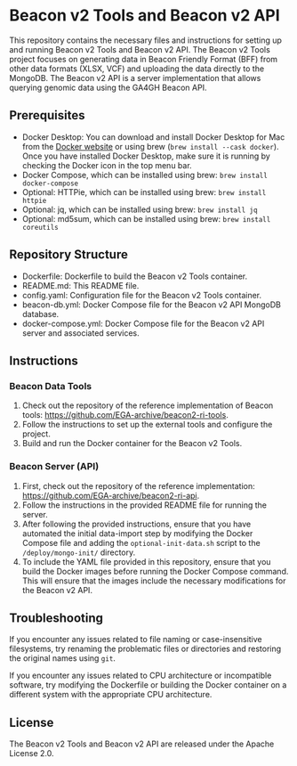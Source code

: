 # Beacon v2 Tools and Beacon v2 API

This repository contains the necessary files and instructions for setting up and running Beacon v2 Tools and Beacon v2 API. The Beacon v2 Tools project focuses on generating data in Beacon Friendly Format (BFF) from other data formats (XLSX, VCF) and uploading the data directly to the MongoDB. The Beacon v2 API is a server implementation that allows querying genomic data using the GA4GH Beacon API.

## Prerequisites

- Docker Desktop: You can download and install Docker Desktop for Mac from the [Docker website](https://www.docker.com/products/docker-desktop) or using brew (`brew install --cask docker`). Once you have installed Docker Desktop, make sure it is running by checking the Docker icon in the top menu bar.
- Docker Compose, which can be installed using brew: `brew install docker-compose`
- Optional: HTTPie, which can be installed using brew: `brew install httpie`
- Optional: jq, which can be installed using brew: `brew install jq`
- Optional: md5sum, which can be installed using brew: `brew install coreutils`

## Repository Structure

- Dockerfile: Dockerfile to build the Beacon v2 Tools container.
- README.md: This README file.
- config.yaml: Configuration file for the Beacon v2 Tools container.
- beacon-db.yml: Docker Compose file for the Beacon v2 API MongoDB database.
- docker-compose.yml: Docker Compose file for the Beacon v2 API server and associated services.

## Instructions

### Beacon Data Tools

1. Check out the repository of the reference implementation of Beacon tools: https://github.com/EGA-archive/beacon2-ri-tools.
2. Follow the instructions to set up the external tools and configure the project.
3. Build and run the Docker container for the Beacon v2 Tools.


### Beacon Server (API)

1. First, check out the repository of the reference implementation: https://github.com/EGA-archive/beacon2-ri-api.
2. Follow the instructions in the provided README file for running the server.
3. After following the provided instructions, ensure that you have automated the initial data-import step by modifying the Docker Compose file and adding the `optional-init-data.sh` script to the `/deploy/mongo-init/` directory.
4. To include the YAML file provided in this repository, ensure that you build the Docker images before running the Docker Compose command. This will ensure that the images include the necessary modifications for the Beacon v2 API.

## Troubleshooting

If you encounter any issues related to file naming or case-insensitive filesystems, try renaming the problematic files or directories and restoring the original names using `git`.

If you encounter any issues related to CPU architecture or incompatible software, try modifying the Dockerfile or building the Docker container on a different system with the appropriate CPU architecture.

## License

The Beacon v2 Tools and Beacon v2 API are released under the Apache License 2.0.

